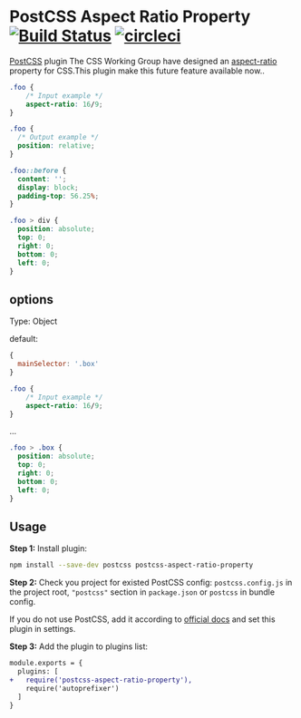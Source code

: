 # PostCSS Aspect Ratio Property [![Build Status][ci-img]][ci] [![circleci][cr-img]][cr]

[PostCSS] plugin The CSS Working Group have designed an [aspect-ratio](https://drafts.csswg.org/css-sizing-4/#aspect-ratio) property for CSS.This plugin make this future feature available now..

[PostCSS]: https://github.com/postcss/postcss
[ci-img]:  https://travis-ci.org/supermonkeyz/postcss-aspect-ratio-property.svg
[ci]:      https://travis-ci.org/supermonkeyz/postcss-aspect-ratio-property
[cr-img]:  https://circleci.com/gh/supermonkeyz/postcss-aspect-ratio-property.svg?style=svg
[cr]:      https://app.circleci.com/pipelines/github/supermonkeyz/postcss-aspect-ratio-property

```css
.foo {
    /* Input example */
    aspect-ratio: 16/9;
}
```

```css
.foo {
  /* Output example */
  position: relative;
}

.foo::before {
  content: '';
  display: block;
  padding-top: 56.25%;
}

.foo > div {
  position: absolute;
  top: 0;
  right: 0;
  bottom: 0;
  left: 0;
}
```

## options

Type: Object

default:

```js
{
  mainSelector: '.box'
}
```

```css
.foo {
    /* Input example */
    aspect-ratio: 16/9;
}
```

...

```css
.foo > .box {
  position: absolute;
  top: 0;
  right: 0;
  bottom: 0;
  left: 0;
}
```

## Usage

**Step 1:** Install plugin:

```sh
npm install --save-dev postcss postcss-aspect-ratio-property
```

**Step 2:** Check you project for existed PostCSS config: `postcss.config.js`
in the project root, `"postcss"` section in `package.json`
or `postcss` in bundle config.

If you do not use PostCSS, add it according to [official docs]
and set this plugin in settings.

**Step 3:** Add the plugin to plugins list:

```diff
module.exports = {
  plugins: [
+   require('postcss-aspect-ratio-property'),
    require('autoprefixer')
  ]
}
```

[official docs]: https://github.com/postcss/postcss#usage
